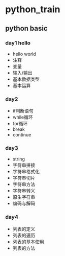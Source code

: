 # python_train
## python basic
### day1 hello
- hello world
- 注释
- 变量
- 输入/输出
- 基本数据类型
- 基本运算
### day2
- if判断语句
- while循环
- for循环
- break
- continue
### day3 
- string
- 字符串拼接
- 字符串格式化
- 字符串切片
- 字符串方法
- 字符串转义
- 原生字符串
- 编码与解码
### day4
- 列表的定义
- 列表的遍历
- 列表的基本使用
- 列表的方法